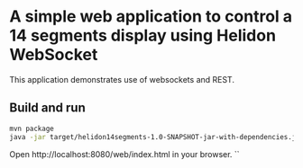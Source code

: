 # A simple web application to control a 14 segments display using Helidon WebSocket

This application demonstrates use of websockets and REST.

## Build and run

```bash
mvn package
java -jar target/helidon14segments-1.0-SNAPSHOT-jar-with-dependencies.jar
```

Open http://localhost:8080/web/index.html in your browser.
``
